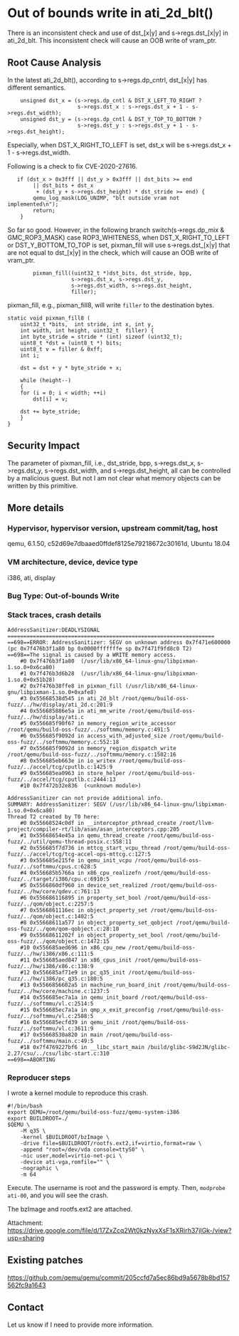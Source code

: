 # Out of bounds write in ati_2d_blt()

There is an inconsistent check and use of dst_[x|y] and s->regs.dst_[x|y] in
ati_2d_blt. This inconsistent check will cause an OOB write of vram_ptr.

## Root Cause Analysis

In the latest ati_2d_blt(), according to s->regs.dp_cntrl, dst_[x|y] has
different semantics.

```
    unsigned dst_x = (s->regs.dp_cntl & DST_X_LEFT_TO_RIGHT ?
                      s->regs.dst_x : s->regs.dst_x + 1 - s->regs.dst_width);
    unsigned dst_y = (s->regs.dp_cntl & DST_Y_TOP_TO_BOTTOM ?
                      s->regs.dst_y : s->regs.dst_y + 1 - s->regs.dst_height);
```
Especially, when DST_X_RIGHT_TO_LEFT is set, dst_x will be s->regs.dst_x + 1 -
s->regs.dst_width.

Following is a check to fix CVE-2020-27616.
```
   if (dst_x > 0x3fff || dst_y > 0x3fff || dst_bits >= end
        || dst_bits + dst_x
         + (dst_y + s->regs.dst_height) * dst_stride >= end) {
        qemu_log_mask(LOG_UNIMP, "blt outside vram not implemented\n");
        return;
    }
```

So far so good. However, in the following branch switch(s->regs.dp_mix &
GMC_ROP3_MASK) case ROP3_WHITENESS,
 when DST_X_RIGHT_TO_LEFT or
DST_Y_BOTTOM_TO_TOP is set, pixman_fill will use s->regs.dst_[x|y] that are not
equal to dst_[x|y] in the check, which will cause an OOB write of vram_ptr.

```
        pixman_fill((uint32_t *)dst_bits, dst_stride, bpp,
                    s->regs.dst_x, s->regs.dst_y,
                    s->regs.dst_width, s->regs.dst_height,
                    filler);
```

pixman_fill, e.g., pixman_fill8, will write `filler` to the destination bytes.

```
static void pixman_fill8 (
	uint32_t *bits,  int stride, int x, int y,
	int width, int height, uint32_t  filler) {
    int byte_stride = stride * (int) sizeof (uint32_t);
    uint8_t *dst = (uint8_t *) bits;
    uint8_t v = filler & 0xff;
    int i;

    dst = dst + y * byte_stride + x;

    while (height--)
    {
	for (i = 0; i < width; ++i)
	    dst[i] = v;

	dst += byte_stride;
    }
}
```

## Security Impact

The parameter of pixman_fill, i.e., dst_stride, bpp, s->regs.dst_x,
s->regs.dst_y, s->regs.dst_width, and s->regs.dst_height, all can be controlled
by a malicious guest. But not I am not clear what memory objects can be written by
this primitive.


## More details

### Hypervisor, hypervisor version, upstream commit/tag, host

qemu, 6.1.50, c52d69e7dbaaed0ffdef8125e79218672c30161d, Ubuntu 18.04

### VM architecture, device, device type

i386, ati, display

### Bug Type: Out-of-bounds Write

### Stack traces, crash details

```
AddressSanitizer:DEADLYSIGNAL
=================================================================
==698==ERROR: AddressSanitizer: SEGV on unknown address 0x7f471e600000 (pc 0x7f476b3f1a80 bp 0x0000fffffffe sp 0x7f471f9fd8c0 T2)
==698==The signal is caused by a WRITE memory access.
    #0 0x7f476b3f1a80  (/usr/lib/x86_64-linux-gnu/libpixman-1.so.0+0x6ca80)
    #1 0x7f476b3d6b28  (/usr/lib/x86_64-linux-gnu/libpixman-1.so.0+0x51b28)
    #2 0x7f476b38ffe8 in pixman_fill (/usr/lib/x86_64-linux-gnu/libpixman-1.so.0+0xafe8)
    #3 0x55668538d545 in ati_2d_blt /root/qemu/build-oss-fuzz/../hw/display/ati_2d.c:201:9
    #4 0x556685886e5a in ati_mm_write /root/qemu/build-oss-fuzz/../hw/display/ati.c
    #5 0x556685f90f67 in memory_region_write_accessor /root/qemu/build-oss-fuzz/../softmmu/memory.c:491:5
    #6 0x556685f9092d in access_with_adjusted_size /root/qemu/build-oss-fuzz/../softmmu/memory.c:552:18
    #7 0x556685f9092d in memory_region_dispatch_write /root/qemu/build-oss-fuzz/../softmmu/memory.c:1502:16
    #8 0x556685eb663e in io_writex /root/qemu/build-oss-fuzz/../accel/tcg/cputlb.c:1425:9
    #9 0x556685ea0963 in store_helper /root/qemu/build-oss-fuzz/../accel/tcg/cputlb.c:2444:13
    #10 0x7f472b32e836  (<unknown module>)

AddressSanitizer can not provide additional info.
SUMMARY: AddressSanitizer: SEGV (/usr/lib/x86_64-linux-gnu/libpixman-1.so.0+0x6ca80)
Thread T2 created by T0 here:
    #0 0x55668524c0df in __interceptor_pthread_create /root/llvm-project/compiler-rt/lib/asan/asan_interceptors.cpp:205
    #1 0x55668654e45a in qemu_thread_create /root/qemu/build-oss-fuzz/../util/qemu-thread-posix.c:558:11
    #2 0x556685f7d736 in mttcg_start_vcpu_thread /root/qemu/build-oss-fuzz/../accel/tcg/tcg-accel-ops-mttcg.c:127:5
    #3 0x556685e215fe in qemu_init_vcpu /root/qemu/build-oss-fuzz/../softmmu/cpus.c:628:5
    #4 0x556685b5766a in x86_cpu_realizefn /root/qemu/build-oss-fuzz/../target/i386/cpu.c:6910:5
    #5 0x5566860df960 in device_set_realized /root/qemu/build-oss-fuzz/../hw/core/qdev.c:761:13
    #6 0x556686116895 in property_set_bool /root/qemu/build-oss-fuzz/../qom/object.c:2257:5
    #7 0x5566861116ec in object_property_set /root/qemu/build-oss-fuzz/../qom/object.c:1402:5
    #8 0x55668611a577 in object_property_set_qobject /root/qemu/build-oss-fuzz/../qom/qom-qobject.c:28:10
    #9 0x55668611202f in object_property_set_bool /root/qemu/build-oss-fuzz/../qom/object.c:1472:15
    #10 0x556685aed696 in x86_cpu_new /root/qemu/build-oss-fuzz/../hw/i386/x86.c:111:5
    #11 0x556685aed847 in x86_cpus_init /root/qemu/build-oss-fuzz/../hw/i386/x86.c:138:9
    #12 0x556685af71e9 in pc_q35_init /root/qemu/build-oss-fuzz/../hw/i386/pc_q35.c:180:5
    #13 0x5566856602a5 in machine_run_board_init /root/qemu/build-oss-fuzz/../hw/core/machine.c:1237:5
    #14 0x556685ec7a1a in qemu_init_board /root/qemu/build-oss-fuzz/../softmmu/vl.c:2514:5
    #15 0x556685ec7a1a in qmp_x_exit_preconfig /root/qemu/build-oss-fuzz/../softmmu/vl.c:2588:5
    #16 0x556685ecfd39 in qemu_init /root/qemu/build-oss-fuzz/../softmmu/vl.c:3611:9
    #17 0x55668530a820 in main /root/qemu/build-oss-fuzz/../softmmu/main.c:49:5
    #18 0x7f4769227bf6 in __libc_start_main /build/glibc-S9d2JN/glibc-2.27/csu/../csu/libc-start.c:310
==698==ABORTING

```

### Reproducer steps

I wrote a kernel module to reproduce this crash.

```
#!/bin/bash
export QEMU=/root/qemu/build-oss-fuzz/qemu-system-i386
export BUILDROOT=./
$QEMU \
    -M q35 \
    -kernel $BUILDROOT/bzImage \
    -drive file=$BUILDROOT/rootfs.ext2,if=virtio,format=raw \
    -append "root=/dev/vda console=ttyS0" \
    -nic user,model=virtio-net-pci \
    -device ati-vga,romfile="" \
    -nographic \
    -m 64
```

Execute. The username is root and the password is empty.
Then, `modprobe ati-00`, and you will see the crash.

The bzImage and rootfs.ext2 are attached.

Attachment: https://drive.google.com/file/d/17ZxZcq2Wt0kzNyxXsF1sXRirh37jIGk-/view?usp=sharing

## Existing patches

https://github.com/qemu/qemu/commit/205ccfd7a5ec86bd9a5678b8bd157562fc9a1643

## Contact

Let us know if I need to provide more information.
